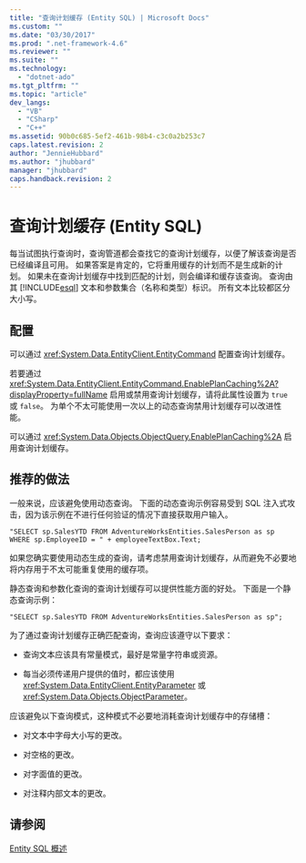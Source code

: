 ```yaml
---
title: "查询计划缓存 (Entity SQL) | Microsoft Docs"
ms.custom: ""
ms.date: "03/30/2017"
ms.prod: ".net-framework-4.6"
ms.reviewer: ""
ms.suite: ""
ms.technology: 
  - "dotnet-ado"
ms.tgt_pltfrm: ""
ms.topic: "article"
dev_langs: 
  - "VB"
  - "CSharp"
  - "C++"
ms.assetid: 90b0c685-5ef2-461b-98b4-c3c0a2b253c7
caps.latest.revision: 2
author: "JennieHubbard"
ms.author: "jhubbard"
manager: "jhubbard"
caps.handback.revision: 2
---
```

# 查询计划缓存 (Entity SQL)
每当试图执行查询时，查询管道都会查找它的查询计划缓存，以便了解该查询是否已经编译且可用。  如果答案是肯定的，它将重用缓存的计划而不是生成新的计划。  如果未在查询计划缓存中找到匹配的计划，则会编译和缓存该查询。  查询由其 [!INCLUDE[esql](../../../../../../includes/esql-md.md)] 文本和参数集合（名称和类型）标识。  所有文本比较都区分大小写。  
  
## 配置  
 可以通过 <xref:System.Data.EntityClient.EntityCommand> 配置查询计划缓存。  
  
 若要通过 <xref:System.Data.EntityClient.EntityCommand.EnablePlanCaching%2A?displayProperty=fullName> 启用或禁用查询计划缓存，请将此属性设置为 `true` 或 `false`。  为单个不太可能使用一次以上的动态查询禁用计划缓存可以改进性能。  
  
 可以通过 <xref:System.Data.Objects.ObjectQuery.EnablePlanCaching%2A> 启用查询计划缓存。  
  
## 推荐的做法  
 一般来说，应该避免使用动态查询。  下面的动态查询示例容易受到 SQL 注入式攻击，因为该示例在不进行任何验证的情况下直接获取用户输入。  
  
 `"SELECT sp.SalesYTD FROM AdventureWorksEntities.SalesPerson as sp WHERE sp.EmployeeID = " + employeeTextBox.Text;`  
  
 如果您确实要使用动态生成的查询，请考虑禁用查询计划缓存，从而避免不必要地将内存用于不太可能重复使用的缓存项。  
  
 静态查询和参数化查询的查询计划缓存可以提供性能方面的好处。  下面是一个静态查询示例：  
  
```  
"SELECT sp.SalesYTD FROM AdventureWorksEntities.SalesPerson as sp";  
```  
  
 为了通过查询计划缓存正确匹配查询，查询应该遵守以下要求：  
  
-   查询文本应该具有常量模式，最好是常量字符串或资源。  
  
-   每当必须传递用户提供的值时，都应该使用 <xref:System.Data.EntityClient.EntityParameter> 或 <xref:System.Data.Objects.ObjectParameter>。  
  
 应该避免以下查询模式，这种模式不必要地消耗查询计划缓存中的存储槽：  
  
-   对文本中字母大小写的更改。  
  
-   对空格的更改。  
  
-   对字面值的更改。  
  
-   对注释内部文本的更改。  
  
## 请参阅  
 [Entity SQL 概述](../../../../../../docs/framework/data/adonet/ef/language-reference/entity-sql-overview.md)